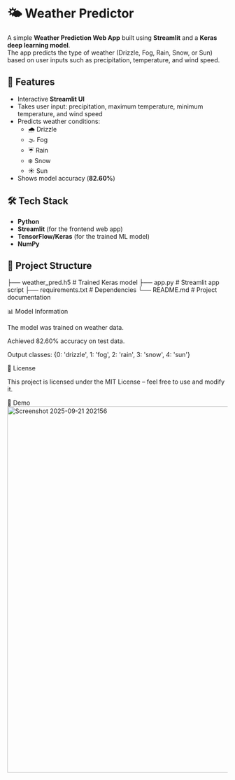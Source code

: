 # 🌤️ Weather Predictor

A simple **Weather Prediction Web App** built using **Streamlit** and a **Keras deep learning model**.  
The app predicts the type of weather (Drizzle, Fog, Rain, Snow, or Sun) based on user inputs such as precipitation, temperature, and wind speed.  

## 🚀 Features
- Interactive **Streamlit UI**
- Takes user input: precipitation, maximum temperature, minimum temperature, and wind speed
- Predicts weather conditions:
  - 🌧️ Drizzle
  - 🌫️ Fog
  - ☔ Rain
  - ❄️ Snow
  - ☀️ Sun
- Shows model accuracy (**82.60%**)

## 🛠️ Tech Stack
- **Python**
- **Streamlit** (for the frontend web app)
- **TensorFlow/Keras** (for the trained ML model)
- **NumPy**

## 📂 Project Structure
├── weather_pred.h5 # Trained Keras model
├── app.py # Streamlit app script
├── requirements.txt # Dependencies
└── README.md # Project documentation

📊 Model Information

The model was trained on weather data.

Achieved 82.60% accuracy on test data.

Output classes:
{0: 'drizzle', 1: 'fog', 2: 'rain', 3: 'snow', 4: 'sun'}

📜 License

This project is licensed under the MIT License – feel free to use and modify it.

📸 Demo<img width="1919" height="837" alt="Screenshot 2025-09-21 202156" src="https://github.com/user-attachments/assets/763cd5cf-81da-4ea6-b17f-c0f8ac1cedf7" />
